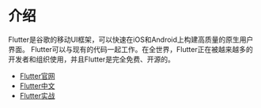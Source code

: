 # 介绍

Flutter是谷歌的移动UI框架，可以快速在iOS和Android上构建高质量的原生用户界面。 Flutter可以与现有的代码一起工作。在全世界，Flutter正在被越来越多的开发者和组织使用，并且Flutter是完全免费、开源的。

- [Flutter官网](https://flutter.dev/docs/get-started/install)
- [Flutter中文](https://flutterchina.club/)
- [Flutter实战](https://book.flutterchina.club/)
